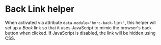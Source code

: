 # Back Link helper

When activated via attribute `data-module="hmrc-back-link"`,
this helper will set up a _Back_ link so that it uses JavaScript to mimic the browser's back button when clicked.
If JavaScript is disabled, the link will be hidden using CSS.
